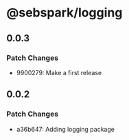 # @sebspark/logging

## 0.0.3

### Patch Changes

- 9900279: Make a first release

## 0.0.2

### Patch Changes

- a36b647: Adding logging package
